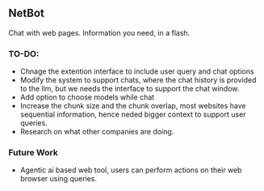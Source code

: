 ## NetBot
Chat with web pages. Information you need, in a flash.

### TO-DO:
- Chnage the extention interface to include user query and chat options
- Modify the system to support chats, where the chat history is provided to the llm, but we needs the interface to support the chat window.
- Add option to choose models while chat
- Increase the chunk size and the chunk overlap, most websites have sequential information, hence neded bigger context to support user queries.
- Research on what other companies are doing. 

### Future Work
- Agentic ai based web tool, users can perform actions on their web browser using queries.